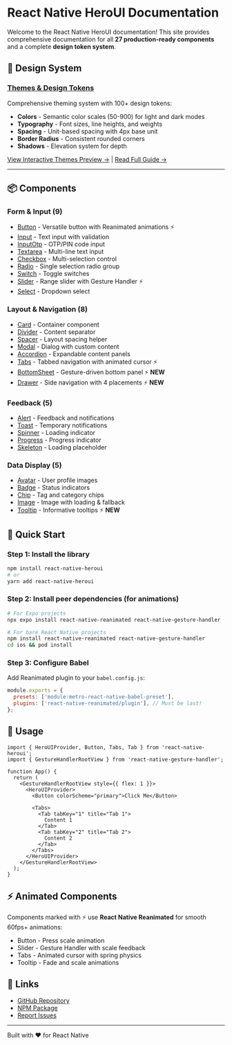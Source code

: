 # React Native HeroUI Documentation

Welcome to the React Native HeroUI documentation! This site provides comprehensive documentation for all **27 production-ready components** and a complete **design token system**.

## 🎨 Design System

### [Themes & Design Tokens](./themes.html)

Comprehensive theming system with 100+ design tokens:

- **Colors** - Semantic color scales (50-900) for light and dark modes
- **Typography** - Font sizes, line heights, and weights
- **Spacing** - Unit-based spacing with 4px base unit
- **Border Radius** - Consistent rounded corners
- **Shadows** - Elevation system for depth

[View Interactive Themes Preview →](./themes.html) | [Read Full Guide →](./themes.md)

---

## 📦 Components

### Form & Input (9)

- [Button](./components/button.html) - Versatile button with Reanimated animations ⚡
- [Input](./components/input.html) - Text input with validation
- [InputOtp](./components/inputotp.html) - OTP/PIN code input
- [Textarea](./components/textarea.html) - Multi-line text input
- [Checkbox](./components/checkbox.html) - Multi-selection control
- [Radio](./components/radio.html) - Single selection radio group
- [Switch](./components/switch.html) - Toggle switches
- [Slider](./components/slider.html) - Range slider with Gesture Handler ⚡
- [Select](./components/select.html) - Dropdown select

### Layout & Navigation (8)

- [Card](./components/card.html) - Container component
- [Divider](./components/divider.html) - Content separator
- [Spacer](./components/spacer.html) - Layout spacing helper
- [Modal](./components/modal.html) - Dialog with custom content
- [Accordion](./components/accordion.html) - Expandable content panels
- [Tabs](./components/tabs.html) - Tabbed navigation with animated cursor ⚡
- [BottomSheet](./components/bottomsheet.html) - Gesture-driven bottom panel ⚡ **NEW**
- [Drawer](./components/drawer.html) - Side navigation with 4 placements ⚡ **NEW**

### Feedback (5)

- [Alert](./components/alert.html) - Feedback and notifications
- [Toast](./components/toast.html) - Temporary notifications
- [Spinner](./components/spinner.html) - Loading indicator
- [Progress](./components/progress.html) - Progress indicator
- [Skeleton](./components/skeleton.html) - Loading placeholder

### Data Display (5)

- [Avatar](./components/avatar.html) - User profile images
- [Badge](./components/badge.html) - Status indicators
- [Chip](./components/chip.html) - Tag and category chips
- [Image](./components/image.html) - Image with loading & fallback
- [Tooltip](./components/tooltip.html) - Informative tooltips ⚡ **NEW**

## 🚀 Quick Start

### Step 1: Install the library

```bash
npm install react-native-heroui
# or
yarn add react-native-heroui
```

### Step 2: Install peer dependencies (for animations)

```bash
# For Expo projects
npx expo install react-native-reanimated react-native-gesture-handler

# For bare React Native projects
npm install react-native-reanimated react-native-gesture-handler
cd ios && pod install
```

### Step 3: Configure Babel

Add Reanimated plugin to your `babel.config.js`:

```js
module.exports = {
  presets: ['module:metro-react-native-babel-preset'],
  plugins: ['react-native-reanimated/plugin'], // Must be last!
};
```

## 📖 Usage

```tsx
import { HeroUIProvider, Button, Tabs, Tab } from 'react-native-heroui';
import { GestureHandlerRootView } from 'react-native-gesture-handler';

function App() {
  return (
    <GestureHandlerRootView style={{ flex: 1 }}>
      <HeroUIProvider>
        <Button colorScheme="primary">Click Me</Button>

        <Tabs>
          <Tab tabKey="1" title="Tab 1">
            Content 1
          </Tab>
          <Tab tabKey="2" title="Tab 2">
            Content 2
          </Tab>
        </Tabs>
      </HeroUIProvider>
    </GestureHandlerRootView>
  );
}
```

## ⚡ Animated Components

Components marked with ⚡ use **React Native Reanimated** for smooth 60fps+ animations:

- Button - Press scale animation
- Slider - Gesture Handler with scale feedback
- Tabs - Animated cursor with spring physics
- Tooltip - Fade and scale animations

## 🔗 Links

- [GitHub Repository](https://github.com/adityakmr7/react-native-heroui)
- [NPM Package](https://www.npmjs.com/package/react-native-heroui)
- [Report Issues](https://github.com/adityakmr7/react-native-heroui/issues)

---

Built with ❤️ for React Native
